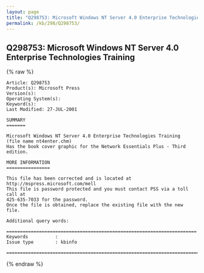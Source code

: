 ```yaml
---
layout: page
title: "Q298753: Microsoft Windows NT Server 4.0 Enterprise Technologies Training"
permalink: /kb/298/Q298753/
---
```


## Q298753: Microsoft Windows NT Server 4.0 Enterprise Technologies Training

{% raw %}

	Article: Q298753
	Product(s): Microsoft Press
	Version(s): 
	Operating System(s): 
	Keyword(s): 
	Last Modified: 27-JUL-2001
	
	SUMMARY
	=======
	
	Microsoft Windows NT Server 4.0 Enterprise Technologies Training
	(file name nt4enter.chm)
	Has the book cover graphic for the Network Essentials Plus - Third edition.
	
	MORE INFORMATION
	================
	
	This file has been corrected and is located at
	http://mspress.microsoft.com/mell
	This file is password protected and you must contact PSS via a toll call at
	425-635-7033 for the password.
	Once the file is obtained, replace the existing file with the new file.
	
	Additional query words:
	
	======================================================================
	Keywords          :  
	Issue type        : kbinfo
	
	=============================================================================
	

{% endraw %}
